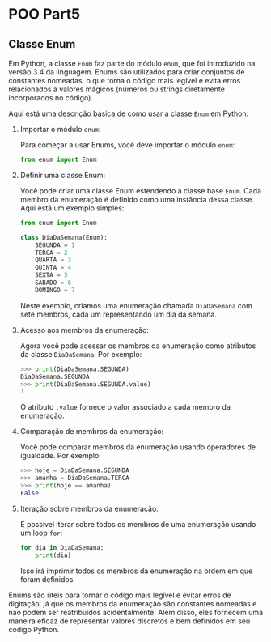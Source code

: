 # POO Part5

## Classe Enum

Em Python, a classe `Enum` faz parte do módulo `enum`, que foi introduzido na versão 3.4 da linguagem. Enums são utilizados para criar conjuntos de constantes nomeadas, o que torna o código mais legível e evita erros relacionados a valores mágicos (números ou strings diretamente incorporados no código).

Aqui está uma descrição básica de como usar a classe `Enum` em Python:

1. Importar o módulo `enum`:

   Para começar a usar Enums, você deve importar o módulo `enum`:

   ```python
   from enum import Enum
   ```

2. Definir uma classe Enum:

   Você pode criar uma classe Enum estendendo a classe base `Enum`. Cada membro da enumeração é definido como uma instância dessa classe. Aqui está um exemplo simples:

   ```python
   from enum import Enum

   class DiaDaSemana(Enum):
       SEGUNDA = 1
       TERCA = 2
       QUARTA = 3
       QUINTA = 4
       SEXTA = 5
       SABADO = 6
       DOMINGO = 7
   ```

   Neste exemplo, criamos uma enumeração chamada `DiaDaSemana` com sete membros, cada um representando um dia da semana.

3. Acesso aos membros da enumeração:

   Agora você pode acessar os membros da enumeração como atributos da classe `DiaDaSemana`. Por exemplo:

   ```python
   >>> print(DiaDaSemana.SEGUNDA)
   DiaDaSemana.SEGUNDA
   >>> print(DiaDaSemana.SEGUNDA.value)
   1
   ```

   O atributo `.value` fornece o valor associado a cada membro da enumeração.

4. Comparação de membros da enumeração:

   Você pode comparar membros da enumeração usando operadores de igualdade. Por exemplo:

   ```python
   >>> hoje = DiaDaSemana.SEGUNDA
   >>> amanha = DiaDaSemana.TERCA
   >>> print(hoje == amanha)
   False
   ```

5. Iteração sobre membros da enumeração:

   É possível iterar sobre todos os membros de uma enumeração usando um loop `for`:

   ```python
   for dia in DiaDaSemana:
       print(dia)
   ```

   Isso irá imprimir todos os membros da enumeração na ordem em que foram definidos.

Enums são úteis para tornar o código mais legível e evitar erros de digitação, já que os membros da enumeração são constantes nomeadas e não podem ser reatribuídos acidentalmente. Além disso, eles fornecem uma maneira eficaz de representar valores discretos e bem definidos em seu código Python.
